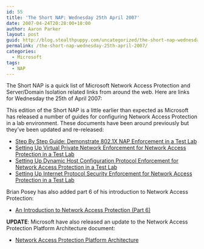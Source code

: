 ```yaml
---
id: 55
title: 'The Short NAP: Wednesday 25th April 2007'
date: 2007-04-24T20:28:00+10:00
author: Aaron Parker
layout: post
guid: http://blog.stealthpuppy.com/uncategorized/the-short-nap-wednesday-25th-april-2007
permalink: /the-short-nap-wednesday-25th-april-2007/
categories:
  - Microsoft
tags:
  - NAP
---
```

The Short NAP is a quick list of Microsoft Network Access Protection and Server/Domain Isolation related links from around the web. Here are links for Wednesday the 25th of April 2007:

This edition of the Short NAP is a little earlier than expected as Microsoft has released a number of guides for configuring Network Access Protection in a lab environment. These documents have been around previously but they&#8217;ve been updated and re-released:

  * [Step By Step Guide: Demonstrate 802.1X NAP Enforcement in a Test Lab](http://www.microsoft.com/downloads/details.aspx?FamilyID=8a0925ee-ee06-4dfb-bba2-07605eff0608&DisplayLang=en)
  * [Setting Up Virtual Private Network Enforcement for Network Access Protection in a Test Lab](http://www.microsoft.com/downloads/details.aspx?FamilyID=729bba00-55ad-4199-b441-378cc3d900a7&DisplayLang=en)
  * [Setting Up Dynamic Host Configuration Protocol Enforcement for Network Access Protection in a Test Lab](http://www.microsoft.com/downloads/details.aspx?FamilyID=ac38e5bb-18ce-40cb-8e59-188f7a198897&DisplayLang=en)
  * [Setting Up Internet Protocol Security Enforcement for Network Access Protection in a Test Lab](http://www.microsoft.com/downloads/details.aspx?FamilyID=298ff956-1e6c-4d97-a3ed-7e7ffc4bed32&DisplayLang=en)

Brian Posey has also added part 6 of his introduction to Network Access Protection:

  * [An Introduction to Network Access Protection (Part 6)](http://www.windowsnetworking.com/articles_tutorials/Introduction-Network-Access-Protection-Part6.html)

**UPDATE**: Microsoft have also released an update to the Network Access Protection Platform Architecture document:

  * [Network Access Protection Platform Architecture](http://www.microsoft.com/downloads/details.aspx?FamilyID=2f37651e-1749-45c3-996e-53de05d44ef7&DisplayLang=en)